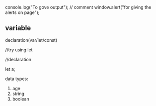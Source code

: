 console.log("To gove output");
// comment
window.alert("for giving the alerts on page");

## variable
declaration(var/let/const)

//try using let

//declaration

let a;

data types:
1. age
2. string
3. boolean
